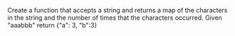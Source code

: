 Create a function that accepts a string and returns a map of the characters in the string and the number of times that the characters occurred.
Given "aaabbb" return {"a": 3, "b":3}
